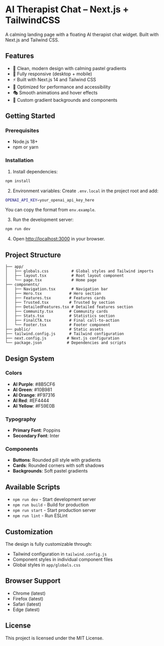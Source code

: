 # AI Therapist Chat – Next.js + TailwindCSS

A calming landing page with a floating AI therapist chat widget. Built with Next.js and Tailwind CSS.

## Features

- 🎨 Clean, modern design with calming pastel gradients
- 📱 Fully responsive (desktop + mobile)
- ⚡ Built with Next.js 14 and Tailwind CSS
- 🎯 Optimized for performance and accessibility
- 🎭 Smooth animations and hover effects
- 🎨 Custom gradient backgrounds and components

## Getting Started

### Prerequisites

- Node.js 18+ 
- npm or yarn

### Installation

1. Install dependencies:
```bash
npm install
```

2. Environment variables:
Create `.env.local` in the project root and add:
```bash
OPENAI_API_KEY=your_openai_api_key_here
```
You can copy the format from `env.example`.

3. Run the development server:
```bash
npm run dev
```

4. Open [http://localhost:3000](http://localhost:3000) in your browser.

## Project Structure

```
├── app/
│   ├── globals.css          # Global styles and Tailwind imports
│   ├── layout.tsx           # Root layout component
│   └── page.tsx             # Home page
├── components/
│   ├── Navigation.tsx       # Navigation bar
│   ├── Hero.tsx            # Hero section
│   ├── Features.tsx        # Features cards
│   ├── Trusted.tsx         # Trusted by section
│   ├── DetailedFeatures.tsx # Detailed features section
│   ├── Community.tsx       # Community cards
│   ├── Stats.tsx           # Statistics section
│   ├── FinalCTA.tsx        # Final call-to-action
│   └── Footer.tsx          # Footer component
├── public/                 # Static assets
├── tailwind.config.js      # Tailwind configuration
├── next.config.js         # Next.js configuration
└── package.json           # Dependencies and scripts
```

## Design System

### Colors
- **AI Purple**: #8B5CF6
- **AI Green**: #10B981  
- **AI Orange**: #F97316
- **AI Red**: #EF4444
- **AI Yellow**: #F59E0B

### Typography
- **Primary Font**: Poppins
- **Secondary Font**: Inter

### Components
- **Buttons**: Rounded pill style with gradients
- **Cards**: Rounded corners with soft shadows
- **Backgrounds**: Soft pastel gradients

## Available Scripts

- `npm run dev` - Start development server
- `npm run build` - Build for production
- `npm run start` - Start production server
- `npm run lint` - Run ESLint

## Customization

The design is fully customizable through:
- Tailwind configuration in `tailwind.config.js`
- Component styles in individual component files
- Global styles in `app/globals.css`

## Browser Support

- Chrome (latest)
- Firefox (latest)
- Safari (latest)
- Edge (latest)

## License

This project is licensed under the MIT License.
